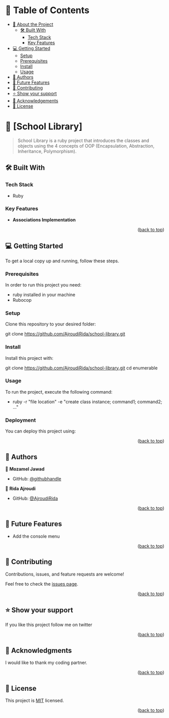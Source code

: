 
<a name="readme-top"></a>

# 📗 Table of Contents

- [📖 About the Project](#about-project)
  - [🛠 Built With](#built-with)
    - [Tech Stack](#tech-stack)
    - [Key Features](#key-features)
- [💻 Getting Started](#getting-started)
  - [Setup](#setup)
  - [Prerequisites](#prerequisites)
  - [Install](#install)
  - [Usage](#usage)
- [👥 Authors](#authors)
- [🔭 Future Features](#future-features)
- [🤝 Contributing](#contributing)
- [⭐️ Show your support](#support)
- [🙏 Acknowledgements](#acknowledgements)
- [📝 License](#license)

<!-- PROJECT DESCRIPTION -->

# 📖 [School Library] <a name="about-project"></a>

> School Library  is a ruby project that introduces the classes and objects using the 4 concepts of OOP (Encapsulation, Abstraction, Inheritance, Polymorphism).

## 🛠 Built With <a name="built-with"></a>

### Tech Stack <a name="tech-stack"></a>

- Ruby

<!-- GETTING STARTED -->

### Key Features <a name="key-features"></a>

- **Associations Implementation**

<p align="right">(<a href="#readme-top">back to top</a>)</p> 

## 💻 Getting Started <a name="getting-started"></a>


To get a local copy up and running, follow these steps.

### Prerequisites

In order to run this project you need:

- ruby installed in your machine
- Rubocop

### Setup

Clone this repository to your desired folder:

git clone https://github.com/AjroudiRida/school-library.git

### Install

Install this project with:

git clone https://github.com/AjroudiRida/school-library.git
cd enumerable

### Usage

To run the project, execute the following command:
- ruby -r "file location" -e "create class instance; command1; command2; ..."


### Deployment

You can deploy this project using:

<!--
Example:

```sh

```
 -->

<p align="right">(<a href="#readme-top">back to top</a>)</p>

<!-- AUTHORS -->

## 👥 Authors <a name="authors"></a>

👤 **Mozamel Jawad**

- GitHub: [@githubhandle](https://github.com/MozamelJawad)

👤 **Rida Ajroudi**

- GitHub: [@AjroudiRida](https://github.com/ajroudirida)

<p align="right">(<a href="#readme-top">back to top</a>)</p>

## 🔭 Future Features <a name="future-features"></a>

- Add the console menu

<p align="right">(<a href="#readme-top">back to top</a>)</p>

<!-- CONTRIBUTING -->

## 🤝 Contributing <a name="contributing"></a>

Contributions, issues, and feature requests are welcome!

Feel free to check the [issues page](../../issues/).

<p align="right">(<a href="#readme-top">back to top</a>)</p>

<!-- SUPPORT -->

## ⭐️ Show your support <a name="support"></a>

If you like this project follow me on twitter

<p align="right">(<a href="#readme-top">back to top</a>)</p>

<!-- ACKNOWLEDGEMENTS -->

## 🙏 Acknowledgments <a name="acknowledgements"></a>

I would like to thank my coding partner.

<p align="right">(<a href="#readme-top">back to top</a>)</p>

<!-- LICENSE -->

## 📝 License <a name="license"></a>

This project is [MIT](./LICENSE) licensed.

<p align="right">(<a href="#readme-top">back to top</a>)</p>
